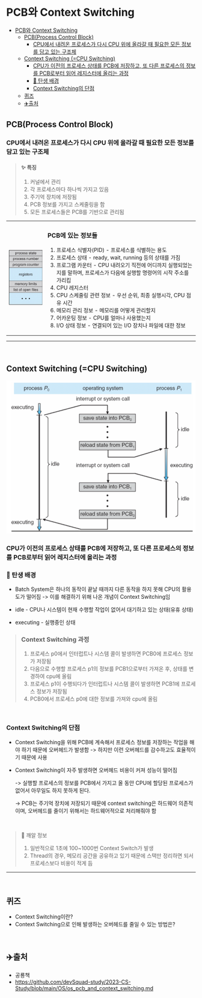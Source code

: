 # PCB와 Context Switching
- [PCB와 Context Switching](#pcb와-context-switching)
  - [PCB(Process Control Block)](#pcbprocess-control-block)
    - [CPU에서 내려온 프로세스가 다시 CPU 위에 올라갈 때 필요한 모든 정보를 담고 있는 구조체](#cpu에서-내려온-프로세스가-다시-cpu-위에-올라갈-때-필요한-모든-정보를-담고-있는-구조체)
  - [Context Switching (=CPU Switching)](#context-switching-cpu-switching)
    - [CPU가 이전의 프로세스 상태를 PCB에 저장하고, 또 다른 프로세스의 정보를 PCB로부터 읽어 레지스터에 올리는 과정](#cpu가-이전의-프로세스-상태를-pcb에-저장하고-또-다른-프로세스의-정보를-pcb로부터-읽어-레지스터에-올리는-과정)
    - [🌱 탄생 배경](#-탄생-배경)
    - [Context Switching의 단점](#context-switching의-단점)
  - [퀴즈](#퀴즈)
  - [✈️출처](#️출처)


## PCB(Process Control Block)

### CPU에서 내려온 프로세스가 다시 CPU 위에 올라갈 때 필요한 모든 정보를 담고 있는 구조체

> #### ✨ 특징
>
> 1. 커널에서 관리
> 2. 각 프로세스마다 하나씩 가지고 있음
> 3. 주기억 장치에 저장됨
> 4. PCB 정보를 가지고 스케줄링을 함
> 5. 모든 프로세스들은 PCB를 기반으로 관리됨

<table>
  <tr>
    <td><img src="./img/07_pcb_and_context_switching.md/pcb.png" alt="PCB 이미지" width="200"/></td>
    <td>
      <h3>PCB에 있는 정보들</h3>
      <ol>
        <li>프로세스 식별자(PID) - 프로세스를 식별하는 용도</li>
        <li>프로세스 상태 - ready, wait, running 등의 상태를 가짐</li>
        <li>프로그램 카운터 - CPU 내려오기 직전에 어디까지 실행되었는지를 말하며, 프로세스가 다음에 실행할 명령어의 시작 주소를 가리킴</li>
        <li>CPU 레지스터</li>
        <li>CPU 스케줄링 관련 정보 - 우선 순위, 최종 실행시각, CPU 점유 시간</li>
        <li>메모리 관리 정보 - 메모리를 어떻게 관리할지</li>
        <li>어카운팅 정보 - CPU를 얼마나 사용했는지</li>
        <li>I/O 상태 정보 - 연결되어 있는 I/O 장치나 파일에 대한 정보</li>
      </ol>
    </td>
  </tr>
</table>


<hr />

<br />

## Context Switching (=CPU Switching)

![context_switching](./img/07_pcb_and_context_switching.md/contextSwitching.png)

### CPU가 이전의 프로세스 상태를 PCB에 저장하고, 또 다른 프로세스의 정보를 PCB로부터 읽어 레지스터에 올리는 과정

### 🌱 탄생 배경

- Batch System은 하나의 동작이 끝날 때까지 다른 동작을 하지 못해 CPU의 활용도가 떨어짐 -> 이를 해결하기 위해 나온 개념이 Context Switching임

- idle - CPU나 시스템이 현재 수행할 작업이 없어서 대기하고 있는 상태(유휴 상태)
- executing - 실행중인 상태

> ### Context Switching 과정
>
> 1. 프로세스 p0에서 인터럽트나 시스템 콜이 발생하면 PCB0에 프로세스 정보가 저장됨
> 2. 다음으로 수행할 프로세스 p1의 정보를 PCB1으로부터 가져온 후, 상태를 변경하여 cpu에 올림
> 3. 프로세스 p1이 수행되다가 인터럽트나 시스템 콜이 발생하면 PCB1에 프로세스 정보가 저장됨
> 4. PCB0에서 프로세스 p0에 대한 정보를 가져와 cpu에 올림

<br />

### Context Switching의 단점

- Context Switching을 위해 PCB에 계속해서 프로세스 정보를 저장하는 작업을 해야 하기 때문에 오버헤드가 발생함 -> 하지만 이런 오버헤드를 감수하고도 효율적이기 때문에 사용
- Context Switching이 자주 발생하면 오버헤드 비용이 커져 성능이 떨어짐

  -> 실행할 프로세스의 정보를 PCB에서 가지고 올 동안 CPU에 할당된 프로세스가 없어서 아무일도 하지 못하게 된다.

  -> PCB는 주기억 장치에 저장되기 때문에 context switching은 하드웨어 의존적이며, 오버헤드를 줄이기 위해서는 하드웨어적으로 처리해줘야 함

<br />

> 🫛 깨알 정보
> 1. 일반적으로 1초에 100~1000번 Context Switch가 발생
> 2. Thread의 경우, 메모리 공간을 공유하고 있기 때문에 스택만 정리하면 되서 프로세스보다 비용이 적게 듬

<hr />

<br />

## 퀴즈
- Context Switching이란?
- Context Switching으로 인해 발생하는 오버헤드를 줄일 수 있는 방법은?

<br />

## ✈️출처
- 공룡책
- https://github.com/devSquad-study/2023-CS-Study/blob/main/OS/os_pcb_and_context_switching.md
